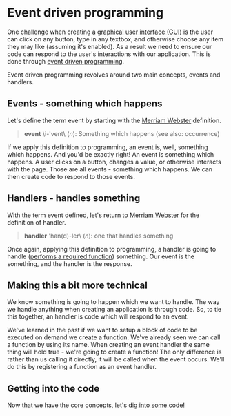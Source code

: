 # Event driven programming

One challenge when creating a [graphical user interface (GUI)](https://en.wikipedia.org/wiki/Graphical_user_interface) is the user can click on any button, type in any textbox, and otherwise choose any item they may like (assuming it's enabled). As a result we need to ensure our code can respond to the user's interactions with our application. This is done through [event driven programming](https://en.wikipedia.org/wiki/Event-driven_programming).

Event driven programming revolves around two main concepts, events and handlers.

## Events - something which happens

Let's define the term event by starting with the [Merriam Webster](https://www.merriam-webster.com/dictionary/event) definition.

> **event** \i-'vent\ (*n*): Something which happens (see also: occurrence)

If we apply this definition to programming, an event is, well, something which happens. And you'd be exactly right! An event is something which happens. A user clicks on a button, changes a value, or otherwise interacts with the page. Those are all events - something which happens. We can then create code to respond to those events.

## Handlers - handles something

With the term event defined, let's return to [Merriam Webster](https://www.merriam-webster.com/dictionary/handler) for the definition of handler.

> **handler** \'han(d)-ler\ (*n*): one that handles something

Once again, applying this definition to programming, a handler is going to handle ([performs a required function](https://www.merriam-webster.com/dictionary/handles)) something. Our event is the something, and the handler is the response.

## Making this a bit more technical

We know something is going to happen which we want to handle. The way we handle anything when creating an application is through code. So, to tie this together, an handler is code which will respond to an event.

We've learned in the past if we want to setup a block of code to be executed on demand we create a function. We've already seen we can call a function by using its name. When creating an event handler the same thing will hold true - we're going to create a function! The only difference is rather than us calling it directly, it will be called when the event occurs. We'll do this by registering a function as an event handler.

## Getting into the code

Now that we have the core concepts, let's [dig into some code](registration.md)!
